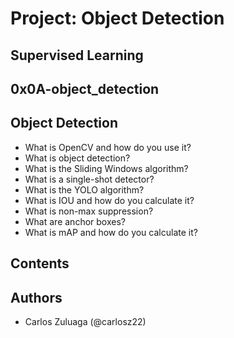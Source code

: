 # Project: Object Detection
## Supervised Learning
## 0x0A-object_detection

## Object Detection

- What is OpenCV and how do you use it?
- What is object detection?
- What is the Sliding Windows algorithm?
- What is a single-shot detector?
- What is the YOLO algorithm?
- What is IOU and how do you calculate it?
- What is non-max suppression?
- What are anchor boxes?
- What is mAP and how do you calculate it?


## Contents


## Authors

- Carlos Zuluaga  (@carlosz22)
